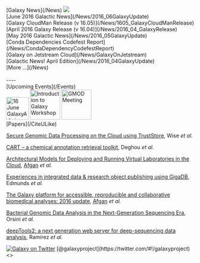 <div class='bottomBoxHome'>


<div class='bottomBoxNews'>
<div class='bottomBoxSectionHeader'>[Galaxy News](/News) <a href='http://feed43.com/galaxynews.xml'><img src='/Images/Icons/RSSIcon16x16.gif.md' /></a>
</div>
[June 2016 Galactic News](/News/2016_06GalaxyUpdate)<br />
[Galaxy CloudMan Release (v 16.05)](/News/1605_GalaxyCloudManRelease)<br />
[April 2016 Galaxy Release (v 16.04)](/News/2016_04_GalaxyRelease)<br />
[May 2016 Galactic News](/News/2016_05GalaxyUpdate)<br />
[Conda Dependencies Codefest Report](/News/CondaDependencyCodefestReport)<br />
[Galaxy on Jetstream Cloud](/News/GalaxyOnJetstream)<br />
[Galactic News! April Edition](/News/2016_04GalaxyUpdate)<br />
[More ...](/News)<br />
<br />
----
<div class='bottomBoxSectionHeader'>[Upcoming Events](/Events)</div>
<div class='center'>
<a href='/Community/GalaxyAdmins/Meetups/2016_06_16.md'><img src='/Images/GalaxyLogos/GalaxyAdmins.png' alt='16 June GalaxyAdmins Web Meetup' height="60" /></a>
<a href='http://www.polyomics.gla.ac.uk/course-galaxy-workshop_Jun16.html'><img src='/Images/Logos/GlasgowPolyomics.jpg' alt='Introduction to Galaxy Workshop' height="80" /></a>
<a href='http://gmod.org/wiki/Jun_2016_GMOD_Meeting'><img src='/Images/Logos/GMOD2016.png' alt='GMOD Meeting' height="80" /></a>
</div>
</div>


<div class='bottomBoxHighlight'>
<div class='bottomBoxSectionHeader'>[Papers](/CiteULike)</div>


[Secure Genomic Data Processing on the Cloud using TrustStore](https://www.researchgate.net/publication/286439667), Wise *et al.*

[CART – a chemical annotation retrieval toolkit](http://bioinformatics.oxfordjournals.org/content/early/2016/06/02/bioinformatics.btw233.abstract), Deghou *et al.*

[Architectural Models for Deploying and Running Virtual Laboratories in the Cloud](http://docs.mipro-proceedings.com/dcvis/dcvis_22_3774.pdf), [Afgan](/EnisAfgan) *et al.*

[Experiences in integrated data & research object publishing using GigaDB](http://link.springer.com/article/10.1007/s00799-016-0174-6), Edmunds *et al.*
 
[The Galaxy platform for accessible, reproducible and collaborative biomedical analyses: 2016 update](http://nar.oxfordjournals.org/content/early/2016/05/02/nar.gkw343.long), [Afgan](/EnisAfgan) *et al.*

[Bacterial Genomic Data Analysis in the Next-Generation Sequencing Era](http://bit.ly/1T3AvMH), Orsini *et al.*
 
[deepTools2: a next generation web server for deep-sequencing data analysis](http://nar.oxfordjournals.org/content/early/2016/04/12/nar.gkw257.long), Ramirez *et al.*

</div> 


<div class='bottomBoxTwitter'>
<div class='bottomBoxSectionHeader'><a href='https://twitter.com/#!/galaxyproject'><img src='/Images/Logos/TwitterBirdTiny.png' alt='Galaxy on Twitter' /></a> [@galaxyproject](https://twitter.com/#!/galaxyproject)</div> <<ShowTweets(user="galaxyproject", maxTweets=6)>> 
</div>

</div>
